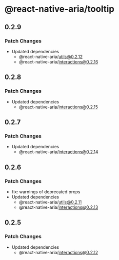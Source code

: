 # @react-native-aria/tooltip

## 0.2.9

### Patch Changes

- Updated dependencies
  - @react-native-aria/utils@0.2.12
  - @react-native-aria/interactions@0.2.16

## 0.2.8

### Patch Changes

- Updated dependencies
  - @react-native-aria/interactions@0.2.15

## 0.2.7

### Patch Changes

- Updated dependencies
  - @react-native-aria/interactions@0.2.14

## 0.2.6

### Patch Changes

- fix: warnings of deprecated props
- Updated dependencies
  - @react-native-aria/utils@0.2.11
  - @react-native-aria/interactions@0.2.13

## 0.2.5

### Patch Changes

- Updated dependencies
  - @react-native-aria/interactions@0.2.12
